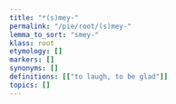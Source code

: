 ```yaml
---
title: "*(s)mey-"
permalink: "/pie/root/(s)mey-"
lemma_to_sort: "smey-"
klass: root
etymology: []
markers: []
synonyms: []
definitions: [["to laugh, to be glad"]]
topics: []
---
```

